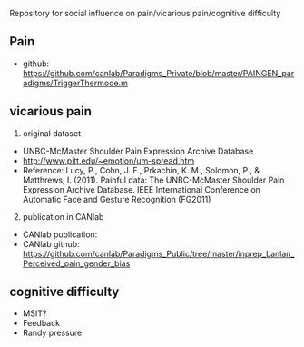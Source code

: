 Repository for social influence on pain/vicarious pain/cognitive difficulty

## Pain
* github: https://github.com/canlab/Paradigms_Private/blob/master/PAINGEN_paradigms/TriggerThermode.m

## vicarious pain
1. original dataset
* UNBC-McMaster Shoulder Pain Expression Archive Database
* http://www.pitt.edu/~emotion/um-spread.htm
* Reference: Lucy, P., Cohn, J. F., Prkachin, K. M., Solomon, P., & Matthrews, I. (2011). Painful data: The UNBC-McMaster Shoulder Pain Expression Archive Database. IEEE International Conference on Automatic Face and Gesture Recognition (FG2011)

2. publication in CANlab
* CANlab publication: 
* CANlab github: https://github.com/canlab/Paradigms_Public/tree/master/inprep_Lanlan_Perceived_pain_gender_bias

## cognitive difficulty
* MSIT?
* Feedback
* Randy pressure
